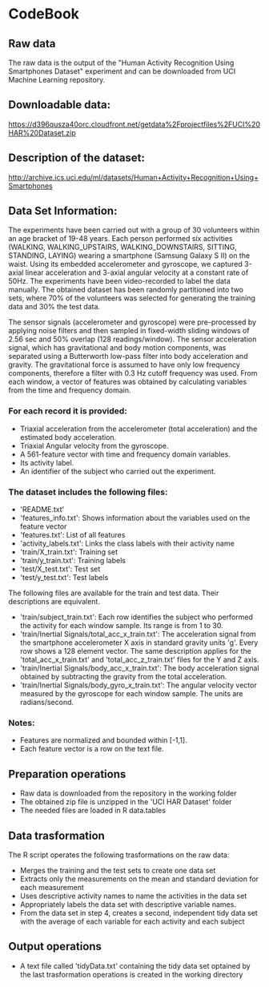 # CodeBook

## Raw data
The raw data is the output of the "Human Activity Recognition Using Smartphones Dataset" experiment and can be downloaded from UCI Machine Learning repository.

## Downloadable data:
<https://d396qusza40orc.cloudfront.net/getdata%2Fprojectfiles%2FUCI%20HAR%20Dataset.zip>

## Description of the dataset:
<http://archive.ics.uci.edu/ml/datasets/Human+Activity+Recognition+Using+Smartphones>

## Data Set Information:

The experiments have been carried out with a group of 30 volunteers within an age bracket of 19-48 years. Each person performed six activities (WALKING, WALKING_UPSTAIRS, WALKING_DOWNSTAIRS, SITTING, STANDING, LAYING) wearing a smartphone (Samsung Galaxy S II) on the waist. Using its embedded accelerometer and gyroscope, we captured 3-axial linear acceleration and 3-axial angular velocity at a constant rate of 50Hz. The experiments have been video-recorded to label the data manually. The obtained dataset has been randomly partitioned into two sets, where 70% of the volunteers was selected for generating the training data and 30% the test data.

The sensor signals (accelerometer and gyroscope) were pre-processed by applying noise filters and then sampled in fixed-width sliding windows of 2.56 sec and 50% overlap (128 readings/window). The sensor acceleration signal, which has gravitational and body motion components, was separated using a Butterworth low-pass filter into body acceleration and gravity. The gravitational force is assumed to have only low frequency components, therefore a filter with 0.3 Hz cutoff frequency was used. From each window, a vector of features was obtained by calculating variables from the time and frequency domain.

### For each record it is provided:

* Triaxial acceleration from the accelerometer (total acceleration) and the estimated body acceleration.
* Triaxial Angular velocity from the gyroscope. 
* A 561-feature vector with time and frequency domain variables. 
* Its activity label. 
* An identifier of the subject who carried out the experiment.

### The dataset includes the following files:

* 'README.txt'
* 'features_info.txt': Shows information about the variables used on the feature vector
* 'features.txt': List of all features
* 'activity_labels.txt': Links the class labels with their activity name
* 'train/X_train.txt': Training set
* 'train/y_train.txt': Training labels
* 'test/X_test.txt': Test set
* 'test/y_test.txt': Test labels

The following files are available for the train and test data. Their descriptions are equivalent. 

* 'train/subject_train.txt': Each row identifies the subject who performed the activity for each window sample. Its range is from 1 to 30. 
* 'train/Inertial Signals/total_acc_x_train.txt': The acceleration signal from the smartphone accelerometer X axis in standard gravity units 'g'. Every row shows a 128 element vector. The same description applies for the 'total_acc_x_train.txt' and 'total_acc_z_train.txt' files for the Y and Z axis.
* 'train/Inertial Signals/body_acc_x_train.txt': The body acceleration signal obtained by subtracting the gravity from the total acceleration. 
* 'train/Inertial Signals/body_gyro_x_train.txt': The angular velocity vector measured by the gyroscope for each window sample. The units are radians/second. 

### Notes: 

* Features are normalized and bounded within [-1,1].
* Each feature vector is a row on the text file.

## Preparation operations
* Raw data is downloaded from the repository in the working folder
* The obtained zip file is unzipped in the 'UCI HAR Dataset' folder
* The needed files are loaded in R data.tables

## Data trasformation

The R script operates the following trasformations on the raw data:

* Merges the training and the test sets to create one data set
* Extracts only the measurements on the mean and standard deviation for each measurement
* Uses descriptive activity names to name the activities in the data set
* Appropriately labels the data set with descriptive variable names. 
* From the data set in step 4, creates a second, independent tidy data set with the average of each variable for each activity and each subject

## Output operations
* A text file called 'tidyData.txt' containing the tidy data set optained by the last trasformation operations is created in the working directory

